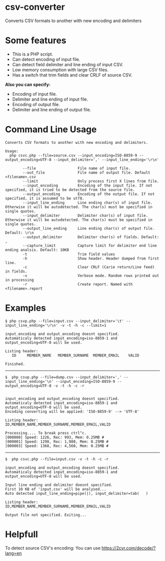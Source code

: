 # csv-converter
Converts CSV formats to another with new encoding and delimiters 

# Some features
 - This is a PHP script. 
 - Can detect encoding of input file.
 -  Can detect field delimiter and  line ending of input CSV. 
 - Low memory consumption with large CSV files.
 - Has a switch that trim fields and clear CRLF of source CSV.

**Also you can specify:**
 - Encoding of input file.
 - Delimiter and line ending of input file. 
 - Encoding of output file.
 - Delimiter and line ending of output file. 

# Command Line Usage
 

    Converts CSV formats to another with new encoding and delimiters.
    
    Usage:
      php csvc.php --file=source.csv --input_encoding=ISO-8859-9 --output_encoding=UTF-8 --input_delimiter=',' --input_line_ending='\r\n'
    
            --file                   File name of input file.
            --out_file               File name of output file. Default <filename>.csv
            --limit                  Only process first X lines from file.
            --input_encoding         Encoding of the input file. If not specified, it is tried to be detected from the source file.
            --output_encoding        Encoding of the output file. If not specified, it is assumed to be utf8.
            --input_line_ending      Line ending char(s) of input file. Otherwise it will be autodetected. The char(s) must be specified in single quotes.
            --input_delimiter        Delimiter char(s) of input file. Otherwise it will be autodetected. The char(s) must be specified in single quotes.
            --output_line_ending     Line ending char(s) of output file. Default: \r\n
            --output_delimiter       Delimiter char(s) of fields. Default: ,
            --capture_limit          Capture limit for delimiter end line ending analsis. Default: 10KB
            -t                       Trim field values
            -h                       Show header. Header dumped from first line.
            -c                       Clear CRLF (Carie return/Line feed) in fields.
            -v                       Verbose mode. Random rows printed out in processing
            -r                       Create report. Named with <filename>.report

# Examples

    $ php csvp.php --file=input.csv --input_delimiter='\t' --input_line_ending='\r\n' -v -t -h -c --limit=1
    
    input_encoding and output_encoding doesnt specified.
    Automaticaly detected input_encoding=iso-8859-1 and output_encoding=UTF-8 will be used.
    
    Listing header:
	   ID     MEMBER_NAME 	MEMBER_SURNAME	MEMBER_EMAIL	VALID
    
    Finished.


----------

    $  php csvp.php --file=dump.csv --input_delimiter=',' --input_line_ending='\n' --input_encoding=ISO-8859-9 --output_encoding=UTF-8 -v -t -h -c -r
    
    
    input_encoding and output_encoding doesnt specified.
    Automaticaly detected input_encoding=iso-8859-1 and output_encoding=UTF-8 will be used.
    Encoding converting will be applied: 'ISO-8859-9' --> 'UTF-8'
    
    Listing header:
    ID,MEMBER_NAME,MEMBER_SURNAME,MEMBER_EMAIL,VALID
    
    Processing.... To break press ctrl^c.
    [000000] Speed: 1226, Rec: 993, Mem: 0.25MB # 
    [000001] Speed: 1298, Rec: 1,980, Mem: 0.25MB # 
    [000003] Speed: 1368, Rec: 4,560, Mem: 0.25MB # 


----------

    $  php csvc.php --file=input.csv -v -t -h -c -r
    
    input_encoding and output_encoding doesnt specified.
    Automaticaly detected input_encoding=iso-8859-1 and output_encoding=UTF-8 will be used.
    
    Input line ending and delimiter doesnt specified.
    First 10 KB of 'input.csv' will be analysed...
    Auto detected input_line_ending=pipe(|), input_delimiter=tab(   )
    
    Listing header:
    ID,MEMBER_NAME,MEMBER_SURNAME,MEMBER_EMAIL,VALID
    
    Output file not specified. Exiting...


# Helpfull

To detect source CSV's encoding: You can use https://2cyr.com/decode/?lang=en

